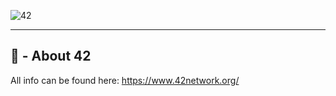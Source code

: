![42](https://github.com/kichkiro/42_cursus/blob/assets/42_logo.jpg?raw=true)

---
## 🌌 - About 42

All info can be found here:  https://www.42network.org/
